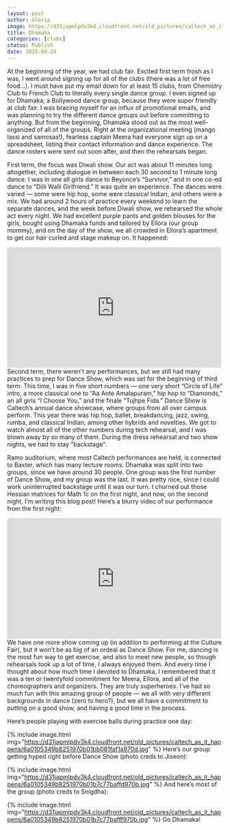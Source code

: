 ```yaml
---
layout: post
author: Gloria
image: https://d31japmlpdv3k4.cloudfront.net/old_pictures/caltech_as_it_happens/6a0105349b8251970b01b8d1053cbe970c.jpg
title: Dhamaka
categories: [clubs]
status: Publish
date: 2015-04-24
---
```


At the beginning of the year, we had club fair. Excited first term frosh as I was, I went around signing up for all of the clubs (there was a lot of free food…). I must have put my email down for at least 15 clubs, from Chemistry Club to French Club to literally every single dance group. I even signed up for Dhamaka, a Bollywood dance group, because they were super friendly at club fair. I was bracing myself for an influx of promotional emails, and was planning to try the different dance groups out before committing to anything. But from the beginning, Dhamaka stood out as the most well-organized of all of the groups. Right at the organizational meeting (mango lassi and samosas!), fearless captain Meera had everyone sign up on a spreadsheet, listing their contact information and dance experience. The dance rosters were sent out soon after, and then the rehearsals began.

First term, the focus was Diwali show. Our act was about 11 minutes long altogether, including dialogue in between each 30 second to 1 minute long dance. I was in one all girls dance to Beyonce’s “Survivor,” and in one co-ed dance to “Dilli Walli Girlfriend.” It was quite an experience. The dances were varied — some were hip hop, some were classical Indian, and others were a mix. We had around 2 hours of practice every weekend to learn the separate dances, and the week before Diwali show, we rehearsed the whole act every night. We had excellent purple pants and golden blouses for the girls, bought using Dhamaka funds and tailored by Ellora (our group mommy), and on the day of the show, we all crowded in Ellora’s apartment to get our hair curled and stage makeup on. It happened:
<iframe allowfullscreen="" frameborder="0" height="281" src="https://www.youtube.com/embed/H1m9xZsUhks?feature=oembed" width="500"></iframe>
Second term, there weren’t any performances, but we still had many practices to prep for Dance Show, which was set for the beginning of third term. This time, I was in five short numbers — one very short “Circle of Life” intro, a more classical one to “Aa Ante Amalapuram,” hip hop to “Diamonds,” an all girls “I Choose You,” and the finale “Tujhpe Fida.” Dance Show is Caltech’s annual dance showcase, where groups from all over campus perform. This year there was hip hop, ballet, breakdancing, jazz, swing, rumba, and classical Indian, among other hybrids and novelties. We got to watch almost all of the other numbers during tech rehearsal, and I was blown away by so many of them. During the dress rehearsal and two show nights, we had to stay “backstage”:

Ramo auditorium, where most Caltech performances are held, is connected to Baxter, which has many lecture rooms. Dhamaka was split into two groups, since we have around 30 people. One group was the first number of Dance Show, and my group was the last. It was pretty nice, since I could work uninterrupted backstage until it was our turn. I churned out those Hessian matrices for Math 1c on the first night, and now, on the second night, I’m writing this blog post! Here’s a blurry video of our performance from the first night:
<iframe allowfullscreen="" frameborder="0" height="281" src="https://www.youtube.com/embed/jWCFCaQKgPg?feature=oembed" width="500"></iframe>
We have one more show coming up (in addition to performing at the Culture Fair), but it won’t be as big of an ordeal as Dance Show. For me, dancing is the most fun way to get exercise, and also to meet new people, so though rehearsals took up a lot of time, I always enjoyed them. And every time I thought about how much time I devoted to Dhamaka, I remembered that it was a ten or twentyfold commitment for Meera, Ellora, and all of the choreographers and organizers. They are truly superheroes. I’ve had so much fun with this amazing group of people — we all with very different backgrounds in dance (zero to hero?), but we all have a commitment to putting on a good show, and having a good time in the process.

Here’s people playing with exercise balls during practice one day:


{% include image.html img="https://d31japmlpdv3k4.cloudfront.net/old_pictures/caltech_as_it_happens/6a0105349b8251970b01bb081faf1a970d.jpg" %}
Here’s our group getting hyped right before Dance Show (photo creds to Jiseon):


{% include image.html img="https://d31japmlpdv3k4.cloudfront.net/old_pictures/caltech_as_it_happens/6a0105349b8251970b01b7c77baffd970b.jpg" %}
And here’s most of the group (photo creds to Snigdha):


{% include image.html img="https://d31japmlpdv3k4.cloudfront.net/old_pictures/caltech_as_it_happens/6a0105349b8251970b01b7c77bafff970b.jpg" %}
Go Dhamaka!
